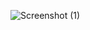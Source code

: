 ![Screenshot (1)](https://user-images.githubusercontent.com/92660580/137613662-68d594b1-3a8c-451b-9c38-5897747f98b7.png)
